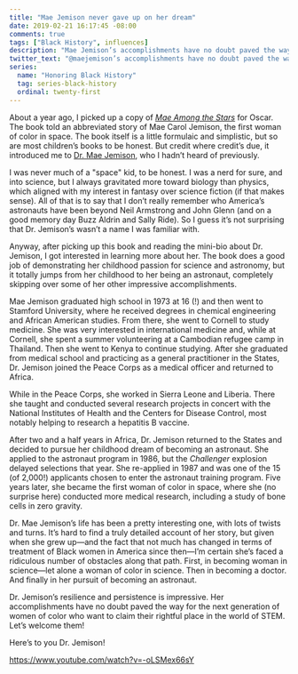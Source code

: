 ```yaml
---
title: "Mae Jemison never gave up on her dream"
date: 2019-02-21 16:17:45 -08:00
comments: true
tags: ["Black History", influences]
description: "Mae Jemison’s accomplishments have no doubt paved the way for the next generation of women of color who want to claim their rightful place in the world of STEM"
twitter_text: "@maejemison’s accomplishments have no doubt paved the way for the next generation of women of color who want to claim their rightful place in the world of STEM"
series:
  name: "Honoring Black History"
  tag: series-black-history
  ordinal: twenty-first
---
```


About a year ago, I picked up a copy of [<cite>Mae Among the Stars</cite>](https://www.goodreads.com/book/show/34907235-mae-among-the-stars) for Oscar. The book told an abbreviated story of Mae Carol Jemison, the first woman of color in space. The book itself is a little formulaic and simplistic, but so are most children’s books to be honest. But credit where credit’s due, it introduced me to [Dr. Mae Jemison](https://twitter.com/maejemison), who I hadn’t heard of previously.

<!-- more -->

I was never much of a "space" kid, to be honest. I was a nerd for sure, and into science, but I always gravitated more toward biology than physics, which aligned with my interest in fantasy over science fiction (if that makes sense). All of that is to say that I don’t really remember who America’s astronauts have been beyond Neil Armstrong and John Glenn (and on a good memory day Buzz Aldrin and Sally Ride). So I guess it’s not surprising that Dr. Jemison’s wasn’t a name I was familiar with.

Anyway, after picking up this book and reading the mini-bio about Dr. Jemison, I got interested in learning more about her. The book does a good job of demonstrating her childhood passion for science and astronomy, but it totally jumps from her childhood to her being an astronaut, completely skipping over some of her other impressive accomplishments.

Mae Jemison graduated high school in 1973 at 16 (!) and then went to Stamford University, where he received degrees in chemical engineering and African American studies. From there, she went to Cornell to study medicine. She was very interested in international medicine and, while at Cornell, she spent a summer volunteering at a Cambodian refugee camp in Thailand. Then she went to Kenya to continue studying. After she graduated from medical school and practicing as a general practitioner in the States, Dr. Jemison joined the Peace Corps as a medical officer and returned to Africa.

While in the Peace Corps, she worked in Sierra Leone and Liberia. There she taught and conducted several research projects in concert with the National Institutes of Health and the Centers for Disease Control, most notably helping to research a hepatitis B vaccine.

After two and a half years in Africa, Dr. Jemison returned to the States and decided to pursue her childhood dream of becoming an astronaut. She applied to the astronaut program in 1986, but the <cite>Challenger</cite> explosion delayed selections that year. She re-applied in 1987 and was one of the 15 (of 2,000!) applicants chosen to enter the astronaut training program. Five years later, she became the first woman of color in space, where she (no surprise here) conducted more medical research, including a study of bone cells in zero gravity.

Dr. Mae Jemison’s life has been a pretty interesting one, with lots of twists and turns. It’s hard to find a truly detailed account of her story, but given when she grew up—and the fact that not much has changed in terms of treatment of Black women in America since then—I’m certain she’s faced a ridiculous number of obstacles along that path. First, in becoming woman in science—let alone a woman of color in science. Then in becoming a doctor. And finally in her pursuit of becoming an astronaut.

Dr. Jemison’s resilience and persistence is impressive. Her accomplishments have no doubt paved the way for the next generation of women of color who want to claim their rightful place in the world of STEM. Let’s welcome them!

Here’s to you Dr. Jemison!

https://www.youtube.com/watch?v=-oLSMex66sY

